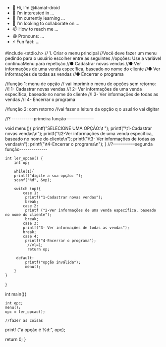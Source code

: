 - 👋 Hi, I’m @tiamat-droid
- 👀 I’m interested in ...
- 🌱 I’m currently learning ...
- 💞️ I’m looking to collaborate on ...
- 📫 How to reach me ...
- 😄 Pronouns: ...
- ⚡ Fun fact: ...

#include <stdio.h>
// 1. Criar o menu principal
//Você deve fazer um menu pedindo para o usuário escolher entre as seguintes
//opções: Use a variável continuaMenu para repetição
//●  Cadastrar novas vendas
//● Ver informações de uma venda específica, baseado no nome do cliente
//● Ver informações de todas as vendas
//● Encerrar o programa


//função 1: menu de opção
// vai imprimir o menu de opções sem retorno:
//! 1- Cadastrar novas vendas
//! 2- Ver informações de uma venda específica, baseado no nome do cliente
//! 3- Ver informações de todas as vendas
//! 4-  Encerrar o programa

//função 2:  com retorno
//vai fazer a leitura da opção q o usuário vai digitar

//? -----------primeira função--------------

void menu(){
    printf("SELECIONE UMA OPÇÃO:\t ");
    printf("\t1-Cadastrar novas vendas\n");
    printf("\t2-Ver informações de uma venda específica, baseado no nome do cliente\n");
    printf("\t3- Ver informações de todas as vendas\n");
    printf("\t4-Encerrar o programa\n");
}
    //?-----------segunda função-------------- 

    int ler_opcao() {
        int op;
    
        while(1){
        printf("digite a sua opção: ");
        scanf("%d", &op);
        
        switch (op){
            case 1:
             printf("1-Cadastrar novas vendas");
             break;
            case 2:
             printf ("2-Ver informações de uma venda específica, baseado no nome do cliente");
             break;
            case 3:
            printf("3- Ver informações de todas as vendas");
            break;
            case 4:
             printf("4-Encerrar o programa");
              //vl=1;
              return op;

         default:
             printf("opção inválida");
             menu();
        } 
    }
}

int main(){
    
    int opc;
    menu();
    opc = ler_opcao();

    //fazer as coisas
   printf ("a opção é %d:", opc);

return 0;
}
